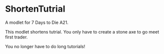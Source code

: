 # ShortenTutrial

A modlet for 7 Days to Die A21.

This modlet shortens tutrial. You only have to create a stone axe to go meet first trader.

You no longer have to do long tutorials!
